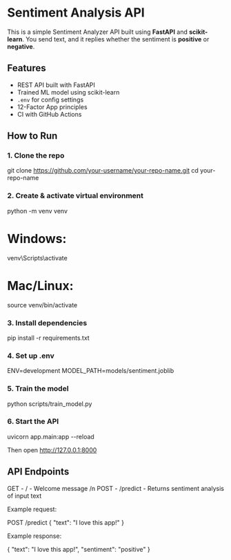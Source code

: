 # Sentiment Analysis API

This is a simple Sentiment Analyzer API built using **FastAPI** and **scikit-learn**.
You send text, and it replies whether the sentiment is **positive** or **negative**.


## Features

- REST API built with FastAPI
- Trained ML model using scikit-learn
- `.env` for config settings
- 12-Factor App principles
- CI with GitHub Actions

## How to Run

### 1. Clone the repo

git clone https://github.com/your-username/your-repo-name.git
cd your-repo-name

### 2. Create & activate virtual environment
python -m venv venv
# Windows:
venv\Scripts\activate
# Mac/Linux:
source venv/bin/activate

### 3. Install dependencies
pip install -r requirements.txt

### 4. Set up .env
ENV=development
MODEL_PATH=models/sentiment.joblib

### 5. Train the model
python scripts/train_model.py

### 6. Start the API
uvicorn app.main:app --reload

Then open http://127.0.0.1:8000



## API Endpoints

GET - / - Welcome message /n
POST - /predict - Returns sentiment analysis of input text



Example request:

POST /predict
{
  "text": "I love this app!"
}


Example response:

{
  "text": "I love this app!",
  "sentiment": "positive"
}
